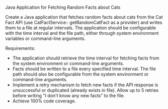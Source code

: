 Java Application for Fetching Random Facts about Cats

Create a Java application that fetches random facts about cats from the Cat Fact API (use CatFactService::
getRandomCatFact as a provider) and writes them to a file at regular intervals. The application should be configurable
with the time interval and the file path, either through system environment variables or command-line arguments.

Requirements:

- The application should retrieve the time interval for fetching facts from the system environment or command-line
  arguments.
- Facts should be written to a file every specified time interval. The file path should also be configurable from the
  system environment or command-line arguments.
- Implement a retry mechanism to fetch new facts if the API response is unsuccessful or duplicated (already exists in
  file). Allow up to 5 retries before writing "I don't know any new facts" to the file.
- Achieve 100% code coverage.



